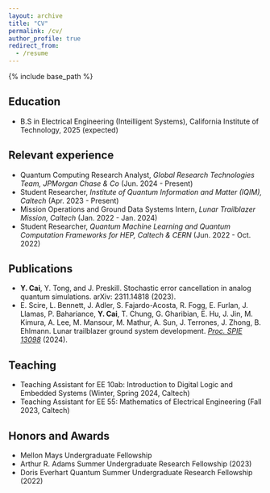 ```yaml
---
layout: archive
title: "CV"
permalink: /cv/
author_profile: true
redirect_from:
  - /resume
---
```


{% include base_path %}

Education
-----
* B.S in Electrical Engineering (Inteilligent Systems), California Institute of Technology, 2025 (expected)


Relevant experience
------
* Quantum Computing Research Analyst, *Global Research Technologies Team, JPMorgan Chase & Co* (Jun. 2024 - Present)
* Student Researcher, *Institute of Quantum Information and Matter (IQIM), Caltech* (Apr. 2023 - Present)
* Mission Operations and Ground Data Systems Intern, *Lunar Trailblazer Mission, Caltech* (Jan. 2022 - Jan. 2024)
* Student Researcher, *Quantum Machine Learning and Quantum Computation Frameworks for HEP, Caltech & CERN* (Jun. 2022 - Oct. 2022)

Publications
------
* **Y. Cai**, Y. Tong, and J. Preskill. Stochastic error cancellation in analog quantum simulations. arXiv: 2311.14818 (2023).
* E. Scire, L. Bennett, J. Adler, S. Fajardo-Acosta, R. Fogg, E. Furlan, J. Llamas, P. Bahariance, **Y. Cai**, T. Chung, G. Gharibian, E. Hu, J. Jin, M. Kimura, A. Lee, M. Mansour, M. Mathur, A. Sun, J. Terrones, J. Zhong, B. Ehlmann. Lunar trailblazer ground system development. [*Proc. SPIE 13098*](https://doi.org/10.1117/12.3027493) (2024). 
  
Teaching
-----
* Teaching Assistant for EE 10ab: Introduction to Digital Logic and Embedded Systems (Winter, Spring 2024, Caltech)
* Teaching Assistant for EE 55: Mathematics of Electrical Engineering (Fall 2023, Caltech)

Honors and Awards
-----
* Mellon Mays Undergraduate Fellowship
* Arthur R. Adams Summer Undergraduate Research Fellowship (2023)
* Doris Everhart Quantum Summer Undergraduate Research Fellowship (2022)
  
